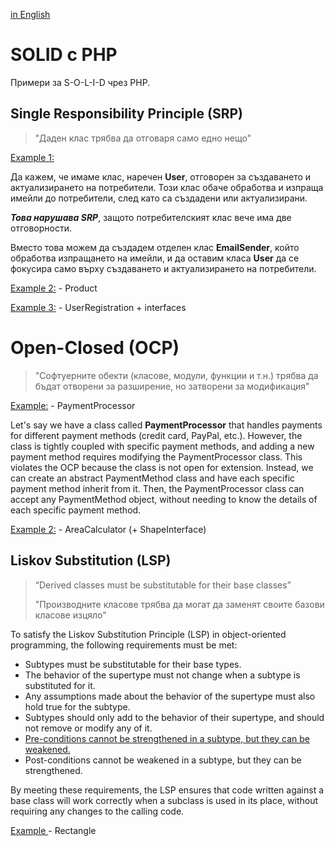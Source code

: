 
[in English](README.md)

# SOLID с PHP
Примери за  S-O-L-I-D чрез PHP.

## Single Responsibility Principle (SRP)

> "Даден клас трябва да отговаря само едно нещо"

[Example 1:](SRP_01.php)

Да кажем, че имаме клас, наречен **User**, отговорен за създаването и актуализирането на потребители. Този клас обаче обработва и изпраща имейли до потребители, след като са създадени или актуализирани. 

_**Това нарушава SRP**_, защото потребителският клас вече има две отговорности. 

Вместо това можем да създадем отделен клас **EmailSender**, който обработва изпращането на имейли, и да оставим класа **User** да се фокусира само върху създаването и актуализирането на потребители.

[Example 2:](SRP_02.php) - Product

[Example 3:](SRP_03.php) - UserRegistration + interfaces


# Open-Closed (OCP)

> "Софтуерните обекти (класове, модули, функции и т.н.) трябва да бъдат отворени за разширение, но затворени за модификация"


[Example:](ocp.php) - PaymentProcessor

Let's say we have a class called **PaymentProcessor** that handles payments for different payment methods (credit card, PayPal, etc.). However, the class is tightly coupled with specific payment methods, and adding a new payment method requires modifying the PaymentProcessor class. This violates the OCP because the class is not open for extension. Instead, we can create an abstract PaymentMethod class and have each specific payment method inherit from it. Then, the PaymentProcessor class can accept any PaymentMethod object, without needing to know the details of each specific payment method.

[Example 2:](ocp_2.php) - AreaCalculator (+ ShapeInterface)

## Liskov Substitution (LSP)
> “Derived classes must be substitutable for their base classes”
>
> "Производните класове трябва да могат да заменят своите базови класове изцяло"

To satisfy the Liskov Substitution Principle (LSP) in object-oriented programming, the following requirements must be met:

* Subtypes must be substitutable for their base types.
* The behavior of the supertype must not change when a subtype is substituted for it.
* Any assumptions made about the behavior of the supertype must also hold true for the subtype.
* Subtypes should only add to the behavior of their supertype, and should not remove or modify any of it.
* [Pre-conditions cannot be strengthened in a subtype, but they can be weakened.](lsp_pre-conditions.php)
* Post-conditions cannot be weakened in a subtype, but they can be strengthened.

By meeting these requirements, the LSP ensures that code written against a base class will work correctly when a subclass is used in its place, without requiring any changes to the calling code.

[Example ](lsp.php) - Rectangle